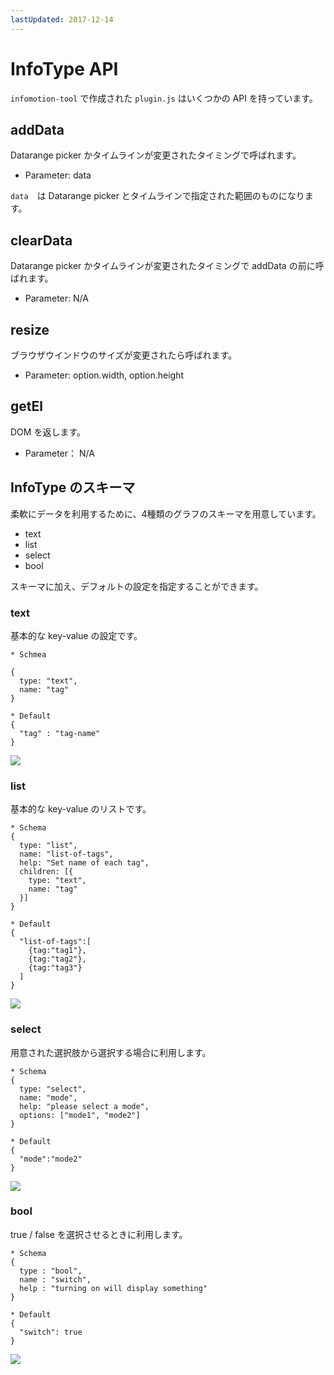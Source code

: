```yaml
---
lastUpdated: 2017-12-14
---
```


InfoType API
============

`infomotion-tool` で作成された `plugin.js` はいくつかの API を持っています。

addData
-------

Datarange picker かタイムラインが変更されたタイミングで呼ばれます。

* Parameter: data

`data`　は Datarange picker とタイムラインで指定された範囲のものになります。

clearData
---------

Datarange picker かタイムラインが変更されたタイミングで addData の前に呼ばれます。

* Parameter: N/A

resize
------

ブラウザウインドウのサイズが変更されたら呼ばれます。

* Parameter: option.width, option.height

getEl
-----

DOM を返します。

* Parameter： N/A

InfoType のスキーマ
-----------------------

柔軟にデータを利用するために、4種類のグラフのスキーマを用意しています。

- text
- list
- select
- bool

スキーマに加え、デフォルトの設定を指定することができます。

### text

基本的な key-value の設定です。

```
* Schmea

{
  type: "text",
  name: "tag"
}

* Default
{
  "tag" : "tag-name"
}
```

![](../_asset/images/InfoMotion/enebular-developers-type-text.png)

### list

基本的な key-value のリストです。

```
* Schema
{
  type: "list",
  name: "list-of-tags",
  help: "Set name of each tag",
  children: [{
    type: "text",
    name: "tag"
  }]
}

* Default
{
  "list-of-tags":[
    {tag:"tag1"},
    {tag:"tag2"},
    {tag:"tag3"}
  ]
}
```

![](../_asset/images/InfoMotion/enebular-developers-type-list.png)

### select

用意された選択肢から選択する場合に利用します。

```
* Schema
{
  type: "select",
  name: "mode",
  help: "please select a mode",
  options: ["mode1", "mode2"]
}

* Default
{
  "mode":"mode2"
}
```

![](../_asset/images/InfoMotion/enebular-developers-type-select.png)

### bool

true / false を選択させるときに利用します。

```
* Schema
{
  type : "bool",
  name : "switch",
  help : "turning on will display something"
}

* Default
{
  "switch": true
}
```

![](../_asset/images/InfoMotion/enebular-developers-type-switch.png)
